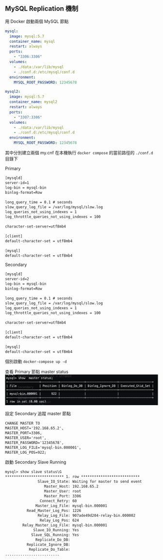 ## MySQL Replication 機制

用 Docker 啟動兩個 MySQL 節點

```yaml
mysql:
  image: mysql:5.7
  container_name: mysql
  restart: always
  ports:
    - "3306:3306"
  volumes:
    - ./data:/var/lib/mysql
    - ./conf.d:/etc/mysql/conf.d
  environment:
    MYSQL_ROOT_PASSWORD: 12345678
```

```yaml
mysql2:
  image: mysql:5.7
  container_name: mysql2
  restart: always
  ports:
    - "3307:3306"
  volumes:
    - ./data:/var/lib/mysql
    - ./conf.d:/etc/mysql/conf.d
  environment:
    MYSQL_ROOT_PASSWORD: 12345678
```

其中分別建立兩個 my.cnf 在本機執行 `docker compose` 的當前路徑的 `./conf.d` 目錄下

Primary
```
[mysqld]
server-id=1
log-bin = mysql-bin
binlog-format=Row

long_query_time = 0.1 # seconds
slow_query_log_file = /var/log/mysql/slow.log
log_queries_not_using_indexes = 1
log_throttle_queries_not_using_indexes = 100

character-set-server=utf8mb4

[client]
default-character-set = utf8mb4

[mysql]
default-character-set = utf8mb4
```

Secondary
```
[mysqld]
server-id=2
log-bin = mysql-bin
binlog-format=Row

long_query_time = 0.1 # seconds
slow_query_log_file = /var/log/mysql/slow.log
log_queries_not_using_indexes = 1
log_throttle_queries_not_using_indexes = 100

character-set-server=utf8mb4

[client]
default-character-set = utf8mb4

[mysql]
default-character-set = utf8mb4
```

個別啟動 `docker-compose up -d`

查看 Primary 節點 master status
![Primary master status](./primary_master_status.png)

設定 Secondary 追蹤 master 節點
```mysql
CHANGE MASTER TO
MASTER_HOST='192.168.65.2',
MASTER_PORT=3306,
MASTER_USER='root',
MASTER_PASSWORD='12345678',
MASTER_LOG_FILE='mysql-bin.000001',
MASTER_LOG_POS=922;
```

啟動 Secondary Slave Running
```mysql
mysql> show slave status\G
*************************** 1. row ***************************
               Slave_IO_State: Waiting for master to send event
                  Master_Host: 192.168.65.2
                  Master_User: root
                  Master_Port: 3306
                Connect_Retry: 60
              Master_Log_File: mysql-bin.000001
          Read_Master_Log_Pos: 1226
               Relay_Log_File: 907ade49d204-relay-bin.000002
                Relay_Log_Pos: 624
        Relay_Master_Log_File: mysql-bin.000001
             Slave_IO_Running: Yes
            Slave_SQL_Running: Yes
              Replicate_Do_DB:
          Replicate_Ignore_DB:
           Replicate_Do_Table:
.........................

```
